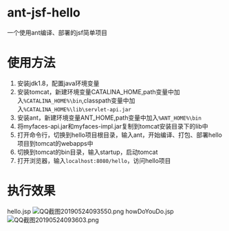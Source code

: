 # ant-jsf-hello
一个使用ant编译、部署的jsf简单项目
# 使用方法
1. 安装jdk1.8，配置java环境变量
2. 安装tomcat，新建环境变量CATALINA_HOME,path变量中加入`%CATALINA_HOME%\bin`,classpath变量中加入`%CATALINA_HOME%\lib\servlet-api.jar`
3. 安装ant，新建环境变量ANT_HOME,path变量中加入`%ANT_HOME%\bin`
4. 将myfaces-api.jar和myfaces-impl.jar复制到tomcat安装目录下的lib中
5. 打开命令行，切换到hello项目根目录，输入ant，开始编译、打包、部署hello项目到tomcat的webapps中
6. 切换到tomcat的bin目录，输入startup，启动tomcat
7. 打开浏览器，输入`localhost:8080/hello`，访问hello项目
# 执行效果
hello.jsp
![QQ截图20190524093550.png](https://i.loli.net/2019/05/24/5ce74aa560b6a95360.png)
howDoYouDo.jsp
![QQ截图20190524093603.png](https://i.loli.net/2019/05/24/5ce74aa560c7b48440.png)
